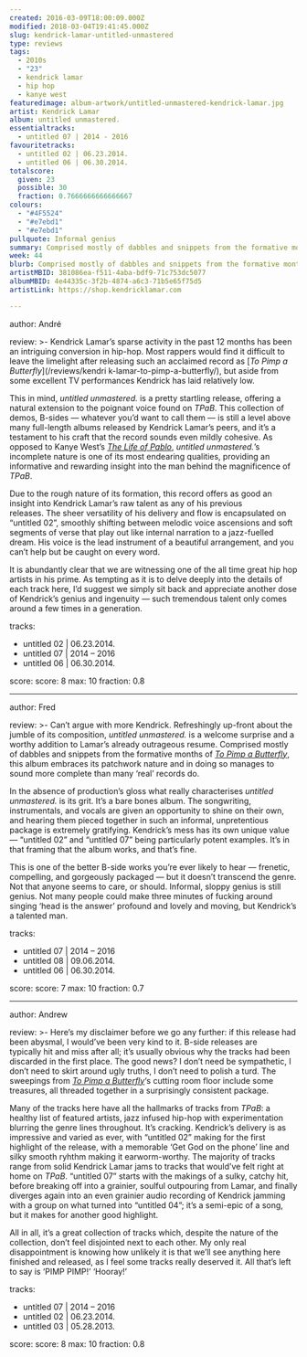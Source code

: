 ```yaml
---
created: 2016-03-09T18:00:09.000Z
modified: 2018-03-04T19:41:45.000Z
slug: kendrick-lamar-untitled-unmastered
type: reviews
tags:
  - 2010s
  - "23"
  - kendrick lamar
  - hip hop
  - kanye west
featuredimage: album-artwork/untitled-unmastered-kendrick-lamar.jpg
artist: Kendrick Lamar
album: untitled unmastered.
essentialtracks:
  - untitled 07 | 2014 - 2016
favouritetracks:
  - untitled 02 | 06.23.2014.
  - untitled 06 | 06.30.2014.
totalscore:
  given: 23
  possible: 30
  fraction: 0.7666666666666667
colours:
  - "#4F5524"
  - "#e7ebd1"
  - "#e7ebd1"
pullquote: Informal genius
summary: Comprised mostly of dabbles and snippets from the formative months of To Pimp a Butterfly, this album embraces its patchwork nature and in doing so manages to sound more complete than many ‘real’ records do.
week: 44
blurb: Comprised mostly of dabbles and snippets from the formative months of To Pimp a Butterfly, this album embraces its patchwork nature and in doing so manages to sound more complete than many ‘real’ records do.
artistMBID: 381086ea-f511-4aba-bdf9-71c753dc5077
albumMBID: 4e44335c-3f2b-4874-a6c3-71b5e65f75d5
artistLink: https://shop.kendricklamar.com

---
```


author: André

review: >-
  Kendrick Lamar’s sparse activity in the past 12 months has been an intriguing conversion in hip-hop. Most rappers would find it difficult to leave the limelight after releasing such an acclaimed record as [*To Pimp a Butterfly*](/reviews/kendri k-lamar-to-pimp-a-butterfly/), but aside from some excellent TV performances Kendrick has laid relatively low. 
  
  This in mind, *untitled unmastered.* is a pretty startling release, offering a natural extension to the poignant voice found on *TPaB*. This collection of demos, B-sides — whatever you’d want to call them — is still a level above many full-length albums released by Kendrick Lamar’s peers, and it’s a testament to his craft that the record sounds even mildly cohesive. As opposed to Kanye West’s [*The Life of Pablo*](/reviews/kanye-west-the-life-of-pablo/), *untitled unmastered.*’s incomplete nature is one of its most endearing qualities, providing an informative and rewarding insight into the man behind the magnificence of *TPaB*. 
  
  Due to the rough nature of its formation, this record offers as good an insight into Kendrick Lamar’s raw talent as any of his previous releases. The sheer versatility of his delivery and flow is encapsulated on “untitled 02”, smoothly shifting between melodic voice ascensions and soft segments of verse that play out like internal narration to a jazz-fuelled dream. His voice is the lead instrument of a beautiful arrangement, and you can’t help but be caught on every word. 
  
  It is abundantly clear that we are witnessing one of the all time great hip hop artists in his prime. As tempting as it is to delve deeply into the details of each track here, I’d suggest we simply sit back and appreciate another dose of Kendrick’s genius and ingenuity — such tremendous talent only comes around a few times in a generation.

tracks:
  - untitled 02 | 06.23.2014.
  - ­untitled 07 | 2014 – 2016
  - ­untitled 06 | 06.30.2014.

score:
  score: 8
  max: 10
  fraction: 0.8

---
author: Fred

review: >-
  Can’t argue with more Kendrick. Refreshingly up-front about the jumble of its composition, *untitled unmastered.* is a welcome surprise and a worthy addition to Lamar’s already outrageous resume. Comprised mostly of dabbles and snippets from the formative months of [*To Pimp a Butterfly*](/reviews/kendrick-lamar-to-pimp-a-butterfly/), this album embraces its patchwork nature and in doing so manages to sound more complete than many ‘real’ records do. 
  
  In the absence of production’s gloss what really characterises *untitled unmastered.* is its grit. It’s a bare bones album. The songwriting, instrumentals, and vocals are given an opportunity to shine on their own, and hearing them pieced together in such an informal, unpretentious package is extremely gratifying. Kendrick’s mess has its own unique value — “untitled 02” and “untitled 07” being particularly potent examples. It’s in that framing that the album works, and that’s fine. 
  
  This is one of the better B-side works you’re ever likely to hear — frenetic, compelling, and gorgeously packaged — but it doesn’t transcend the genre. Not that anyone seems to care, or should. Informal, sloppy genius is still genius. Not many people could make three minutes of fucking around singing ‘head is the answer’ profound and lovely and moving, but Kendrick’s a talented man.

tracks:
  - untitled 07 | 2014 – 2016
  - ­untitled 08 | 09.06.2014.
  - ­untitled 06 | 06.30.2014.

score:
  score: 7
  max: 10
  fraction: 0.7

---
author: Andrew

review: >-
  Here’s my disclaimer before we go any further: if this release had been abysmal, I would’ve been very kind to it. B-side releases are typically hit and miss after all; it’s usually obvious why the tracks had been discarded in the first place. The good news? I don’t need be sympathetic, I don’t need to skirt around ugly truths, I don’t need to polish a turd. The sweepings from [*To Pimp a Butterfly*](/reviews/kendrick-lamar-to-pimp-a-butterfly/)‘s cutting room floor include some treasures, all threaded together in a surprisingly consistent package. 
  
  Many of the tracks here have all the hallmarks of tracks from *TPaB*: a healthy list of featured artists, jazz infused hip-hop with experimentation blurring the genre lines throughout. It’s cracking. Kendrick’s delivery is as impressive and varied as ever, with “untitled 02” making for the first highlight of the release, with a memorable ‘Get God on the phone’ line and silky smooth ryhthm making it earworm-worthy. The majority of tracks range from solid Kendrick Lamar jams to tracks that would’ve felt right at home on *TPaB*. “untitled 07” starts with the makings of a sulky, catchy hit, before breaking off into a grainier, soulful outpouring from Lamar, and finally diverges again into an even grainier audio recording of Kendrick jamming with a group on what turned into “untitled 04”; it’s a semi-epic of a song, but it makes for another good highlight. 
  
  All in all, it’s a great collection of tracks which, despite the nature of the collection, don’t feel disjointed next to each other. My only real disappointment is knowing how unlikely it is that we’ll see anything here finished and released, as I feel some tracks really deserved it. All that’s left to say is ‘PIMP PIMP!’ ‘Hooray!’

tracks:
  - untitled 07 | 2014 – 2016
  - ­untitled 02 | 06.23.2014.
  - ­untitled 03 | 05.28.2013.

score:
  score: 8
  max: 10
  fraction: 0.8
